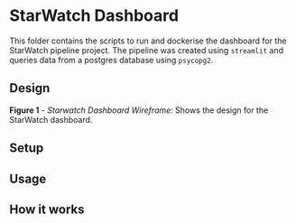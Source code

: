 # StarWatch Dashboard
This folder contains the scripts to run and dockerise the dashboard for the StarWatch pipeline project. The pipeline was created using `streamlit` and queries data from a postgres database using `psycopg2`.

## Design


__Figure 1__ - _Starwatch Dashboard Wireframe_: Shows the design for the StarWatch dashboard.

## Setup

## Usage

## How it works